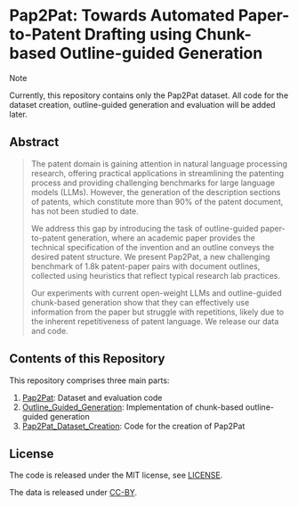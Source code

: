 # Pap2Pat: Towards Automated Paper-to-Patent Drafting using Chunk-based Outline-guided Generation

> [!NOTE]
> Currently, this repository contains only the Pap2Pat dataset. All code for the dataset creation, outline-guided generation and evaluation will be added later.


## Abstract

> The patent domain is gaining attention in natural language processing research, offering practical applications in streamlining the patenting process and providing challenging benchmarks for large language models (LLMs). However, the generation of the description sections of patents, which constitute more than 90% of the patent document, has not been studied to date.
>
> We address this gap by introducing the task of outline-guided paper-to-patent generation, where an academic paper provides the technical specification of the invention and an outline conveys the desired patent structure.
We present Pap2Pat, a new challenging benchmark of 1.8k patent-paper pairs with document outlines, collected using heuristics that reflect typical research lab practices.
>
> Our experiments with current open-weight LLMs and outline-guided chunk-based
generation show that they can effectively use information from the paper but struggle with repetitions, likely due to the inherent repetitiveness of patent language. We release our data and code.



## Contents of this Repository

This repository comprises three main parts:

1. [Pap2Pat](Pap2Pat/): Dataset and evaluation code
2. [Outline_Guided_Generation](Outline_Guided_Generation/): Implementation of chunk-based outline-guided generation
3. [Pap2Pat_Dataset_Creation](Pap2Pat_Dataset_Creation/): Code for the creation of Pap2Pat


## License

The code is released under the MIT license, see [LICENSE](LICENSE).

The data is released under [CC-BY](https://creativecommons.org/licenses/by/4.0/).
